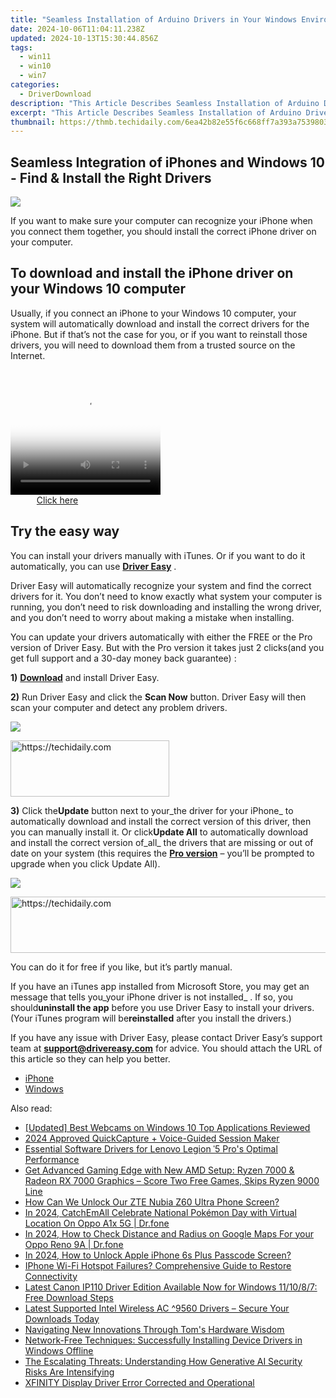 ```yaml
---
title: "Seamless Installation of Arduino Drivers in Your Windows Environment: A Comprehensive Walkthrough"
date: 2024-10-06T11:04:11.238Z
updated: 2024-10-13T15:30:44.856Z
tags:
  - win11
  - win10
  - win7
categories:
  - DriverDownload
description: "This Article Describes Seamless Installation of Arduino Drivers in Your Windows Environment: A Comprehensive Walkthrough"
excerpt: "This Article Describes Seamless Installation of Arduino Drivers in Your Windows Environment: A Comprehensive Walkthrough"
thumbnail: https://thmb.techidaily.com/6ea42b82e55f6c668ff7a393a7539803912a1c23ef44a3dc870ec2d24d91150f.jpg
---
```


## Seamless Integration of iPhones and Windows 10 - Find & Install the Right Drivers

![](https://images.drivereasy.com/wp-content/uploads/2018/07/img_5b584bdad29dc.jpg)

 If you want to make sure your computer can recognize your iPhone when you connect them together, you should install the correct iPhone driver on your computer.

## To download and install the iPhone driver on your Windows 10 computer

 Usually, if you connect an iPhone to your Windows 10 computer, your system will automatically download and install the correct drivers for the iPhone. But if that’s not the case for you, or if you want to reinstall those drivers, you will need to download them from a trusted source on the Internet.

<!-- affiliate ads begin -->
<span id="1912746">
					<video width="240" height="200" style="cursor:pointer"
           poster="//a.impactradius-go.com/display-clicktoplayimage/1912746.png"
           onclick="if(!this.playClicked){this.play();this.setAttribute('controls',true);this.playClicked=true;}">
	   <source src="//a.impactradius-go.com/display-ad/20231-1912746">
	   <img src="//a.impactradius-go.com/display-clicktoplayimage/1912746.png" style="border: none; height: 100%; width: 100%; object-fit: contain">
	</video>
	<div style="width:150px;text-align:center"><a href="javascript:window.open(decodeURIComponent('https%3A%2F%2Fmindmanager.sjv.io%2Fc%2F5597632%2F1912746%2F20231'), '_blank');void(0);">Click here</a></div>
</span>
<img height="0" width="0" src="https://imp.pxf.io/i/5597632/1912746/20231" style="position:absolute;visibility:hidden;" border="0" />
<!-- affiliate ads end -->

## Try the easy way

 You can install your drivers manually with iTunes. Or if you want to do it automatically, you can use **[Driver Easy](https://tools.techidaily.com/drivereasy/download/)**  .

 Driver Easy will automatically recognize your system and find the correct drivers for it. You don’t need to know exactly what system your computer is running, you don’t need to risk downloading and installing the wrong driver, and you don’t need to worry about making a mistake when installing.

 You can update your drivers automatically with either the FREE or the Pro version of Driver Easy. But with the Pro version it takes just 2 clicks(and you get full support and a 30-day money back guarantee) :

**1)** [**Download**](https://tools.techidaily.com/drivereasy/download/) and install Driver Easy.

**2)** Run Driver Easy and click the **Scan Now** button. Driver Easy will then scan your computer and detect any problem drivers.

![](https://images.drivereasy.com/wp-content/uploads/2018/07/img_5b3dc1c9de503.jpg)

<!-- affiliate ads begin -->
<a href="https://25home.pxf.io/c/5597632/2148641/16836" target="_top" id="2148641">
  <img src="//a.impactradius-go.com/display-ad/16836-2148641" border="0" alt="https://techidaily.com" width="254" height="90"/>
</a>
<img height="0" width="0" src="https://25home.pxf.io/i/5597632/2148641/16836" style="position:absolute;visibility:hidden;" border="0" />
<!-- affiliate ads end -->

**3)** Click the**Update** button next to your_the driver for your iPhone_ to automatically download and install the correct version of this driver, then you can manually install it. Or click**Update All**  to automatically download and install the correct version of_all_ the drivers that are missing or out of date on your system (this requires the **[Pro version](https://tools.techidaily.com/drivereasy/download/)**  – you’ll be prompted to upgrade when you click Update All).

![](https://images.drivereasy.com/wp-content/uploads/2018/07/img_5b51bf3e4a8d6.jpg)

<!-- affiliate ads begin -->
<a href="https://appsumo.8odi.net/c/5597632/2144277/7443" target="_top" id="2144277">
  <img src="//a.impactradius-go.com/display-ad/7443-2144277" border="0" alt="https://techidaily.com" width="600" height="90"/>
</a>
<img height="0" width="0" src="https://appsumo.8odi.net/i/5597632/2144277/7443" style="position:absolute;visibility:hidden;" border="0" />
<!-- affiliate ads end -->

 You can do it for free if you like, but it’s partly manual.

 If you have an iTunes app installed from Microsoft Store, you may get an message that tells you_your iPhone driver is not installed_ . If so, you should**uninstall the app** before you use Driver Easy to install your drivers. (Your iTunes program will be**reinstalled** after you install the drivers.)

 If you have any issue with Driver Easy, please contact Driver Easy’s support team at **[support@drivereasy.com](https://tools.techidaily.com/drivereasy/download/)**  for advice. You should attach the URL of this article so they can help you better.

* [iPhone](https://tools.techidaily.com/drivereasy/download/)
* [Windows](https://tools.techidaily.com/drivereasy/download/)

<ins class="adsbygoogle"
     style="display:block"
     data-ad-format="autorelaxed"
     data-ad-client="ca-pub-7571918770474297"
     data-ad-slot="1223367746"></ins>

<ins class="adsbygoogle"
     style="display:block"
     data-ad-client="ca-pub-7571918770474297"
     data-ad-slot="8358498916"
     data-ad-format="auto"
     data-full-width-responsive="true"></ins>

<span class="atpl-alsoreadstyle">Also read:</span>
<div><ul>
<li><a href="https://screen-mirroring-recording.techidaily.com/updated-best-webcams-on-windows-10-top-applications-reviewed/"><u>[Updated] Best Webcams on Windows 10 Top Applications Reviewed</u></a></li>
<li><a href="https://screen-recording.techidaily.com/2024-approved-quickcapture-plus-voice-guided-session-maker/"><u>2024 Approved QuickCapture + Voice-Guided Session Maker</u></a></li>
<li><a href="https://hardware-help.techidaily.com/essential-software-drivers-for-lenovo-legion-5-pros-optimal-performance/"><u>Essential Software Drivers for Lenovo Legion ˈ5 Pro's Optimal Performance</u></a></li>
<li><a href="https://hardware-help.techidaily.com/get-advanced-gaming-edge-with-new-amd-setup-ryzen-7000-and-radeon-rx-7000-graphics-score-two-free-games-skips-ryzen-9000-line/"><u>Get Advanced Gaming Edge with New AMD Setup: Ryzen 7000 & Radeon RX 7000 Graphics – Score Two Free Games, Skips Ryzen 9000 Line</u></a></li>
<li><a href="https://unlock-android.techidaily.com/how-can-we-unlock-our-zte-nubia-z60-ultra-phone-screen-by-drfone-android/"><u>How Can We Unlock Our ZTE Nubia Z60 Ultra Phone Screen?</u></a></li>
<li><a href="https://android-pokemon-go.techidaily.com/in-2024-catchemall-celebrate-national-pokemon-day-with-virtual-location-on-oppo-a1x-5g-drfone-by-drfone-virtual-android/"><u>In 2024, CatchEmAll Celebrate National Pokémon Day with Virtual Location On Oppo A1x 5G | Dr.fone</u></a></li>
<li><a href="https://android-location-track.techidaily.com/in-2024-how-to-check-distance-and-radius-on-google-maps-for-your-oppo-reno-9a-drfone-by-drfone-virtual-android/"><u>In 2024, How to Check Distance and Radius on Google Maps For your Oppo Reno 9A | Dr.fone</u></a></li>
<li><a href="https://ios-unlock.techidaily.com/in-2024-how-to-unlock-apple-iphone-6s-plus-passcode-screen-by-drfone-ios/"><u>In 2024, How to Unlock Apple iPhone 6s Plus Passcode Screen?</u></a></li>
<li><a href="https://fox-that.techidaily.com/iphone-wi-fi-hotspot-failures-comprehensive-guide-to-restore-connectivity/"><u>IPhone Wi-Fi Hotspot Failures? Comprehensive Guide to Restore Connectivity</u></a></li>
<li><a href="https://hardware-help.techidaily.com/latest-canon-ip110-driver-edition-available-now-for-windows-111087-free-download-steps/"><u>Latest Canon IP110 Driver Edition Available Now for Windows 11/10/8/7: Free Download Steps</u></a></li>
<li><a href="https://hardware-help.techidaily.com/1722964493521-latest-supported-intel-wireless-ac-9560-drivers-secure-your-downloads-today/"><u>Latest Supported Intel Wireless AC ^9560 Drivers – Secure Your Downloads Today</u></a></li>
<li><a href="https://hardware-help.techidaily.com/navigating-new-innovations-through-toms-hardware-wisdom/"><u>Navigating New Innovations Through Tom's Hardware Wisdom</u></a></li>
<li><a href="https://hardware-help.techidaily.com/network-free-techniques-successfully-installing-device-drivers-in-windows-offline/"><u>Network-Free Techniques: Successfully Installing Device Drivers in Windows Offline</u></a></li>
<li><a href="https://tech-hub.techidaily.com/the-escalating-threats-understanding-how-generative-ai-security-risks-are-intensifying/"><u>The Escalating Threats: Understanding How Generative AI Security Risks Are Intensifying</u></a></li>
<li><a href="https://graphic-issues.techidaily.com/xfinity-display-driver-error-corrected-and-operational/"><u>XFINITY Display Driver Error Corrected and Operational</u></a></li>
</ul></div>

